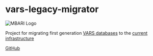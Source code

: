 # vars-legacy-migrator

![MBARI Logo](images/logo-mbari-3b.png)


Project for migrating first generation [VARS databases](https://github.com/hohonuuli/vars) to the [current infrastructure](https://github.com/mbari-org/m3-quickstart)

[GitHub](https://github.com/mbari-org/vars-legacy-migrator)
